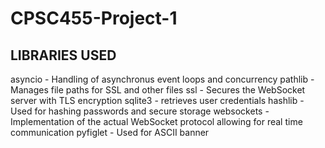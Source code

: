 # CPSC455-Project-1

## LIBRARIES USED
asyncio - Handling of asynchronus event loops and concurrency
pathlib - Manages file paths for SSL and other files
ssl - Secures the WebSocket server with TLS encryption
sqlite3 - retrieves user credentials
hashlib - Used for hashing passwords and secure storage 
websockets - Implementation of the actual WebSocket protocol allowing for real time communication
pyfiglet - Used for ASCII banner
